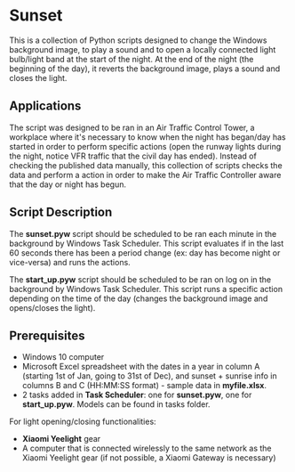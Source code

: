 # Sunset
This is a collection of Python scripts designed to change the Windows background image, to play a sound and to open a locally connected light bulb/light band at the start of the night. At the end of the night (the beginning of the day), it reverts the background image, plays a sound and closes the light.

## Applications

The script was designed to be ran in an Air Traffic Control Tower, a workplace where it's necessary to know when the night has began/day has started in order to perform specific actions (open the runway lights during the night, notice VFR traffic that the civil day has ended). 
Instead of checking the published data manually, this collection of scripts checks the data and perform a action in order to make the Air Traffic Controller aware that the day or night has begun.

## Script Description

The **sunset.pyw** script should be scheduled to be ran each minute in the background by Windows Task Scheduler. This script evaluates if in the last 60 seconds there has been a period change (ex: day has become night or vice-versa) and runs the actions.

The **start_up.pyw** script should be scheduled to be ran on log on in the background by Windows Task Scheduler. This script runs a specific action depending on the time of the day (changes the background image and opens/closes the light).

## Prerequisites
* Windows 10 computer
* Microsoft Excel spreadsheet with the dates in a year in column A (starting 1st of Jan, going to 31st of Dec), and sunset + sunrise info in columns B and C (HH:MM:SS format) - sample data in **myfile.xlsx**.
* 2 tasks added in **Task Scheduler**: one for **sunset.pyw**, one for **start_up.pyw**. Models can be found in tasks folder.

For light opening/closing functionalities:
* **Xiaomi Yeelight** gear
* A computer that is connected wirelessly to the same network as the Xiaomi Yeelight gear (if not possible, a Xiaomi Gateway is necessary)
